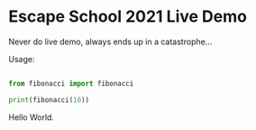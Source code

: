 # Escape School 2021 Live Demo

Never do live demo, always ends up in a catastrophe...

Usage:
```python

from fibonacci import fibonacci

print(fibonacci(10))
```

Hello World.
